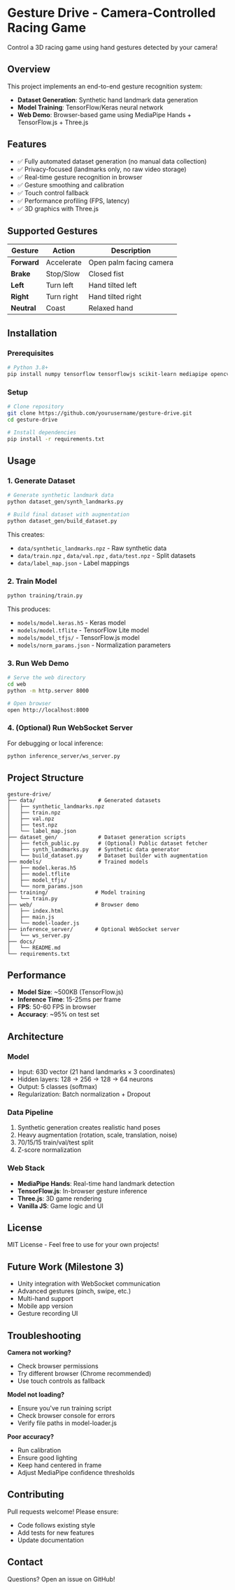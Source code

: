 # Gesture Drive - Camera-Controlled Racing Game

Control a 3D racing game using hand gestures detected by your camera!

## Overview

This project implements an end-to-end gesture recognition system:
- **Dataset Generation**: Synthetic hand landmark data generation
- **Model Training**: TensorFlow/Keras neural network
- **Web Demo**: Browser-based game using MediaPipe Hands + TensorFlow.js + Three.js

## Features

- ✅ Fully automated dataset generation (no manual data collection)
- ✅ Privacy-focused (landmarks only, no raw video storage)
- ✅ Real-time gesture recognition in browser
- ✅ Gesture smoothing and calibration
- ✅ Touch control fallback
- ✅ Performance profiling (FPS, latency)
- ✅ 3D graphics with Three.js

## Supported Gestures

| Gesture | Action | Description |
|---------|--------|-------------|
| **Forward** | Accelerate | Open palm facing camera |
| **Brake** | Stop/Slow | Closed fist |
| **Left** | Turn left | Hand tilted left |
| **Right** | Turn right | Hand tilted right |
| **Neutral** | Coast | Relaxed hand |

## Installation

### Prerequisites

```bash
# Python 3.8+
pip install numpy tensorflow tensorflowjs scikit-learn mediapipe opencv-python tqdm
```

### Setup

```bash
# Clone repository
git clone https://github.com/yourusername/gesture-drive.git
cd gesture-drive

# Install dependencies
pip install -r requirements.txt
```

## Usage

### 1. Generate Dataset

```bash
# Generate synthetic landmark data
python dataset_gen/synth_landmarks.py

# Build final dataset with augmentation
python dataset_gen/build_dataset.py
```

This creates:
- `data/synthetic_landmarks.npz`  - Raw synthetic data
- `data/train.npz` , `data/val.npz` , `data/test.npz`  - Split datasets
- `data/label_map.json`  - Label mappings

### 2. Train Model

```bash
python training/train.py
```

This produces:
- `models/model.keras.h5`  - Keras model
- `models/model.tflite`  - TensorFlow Lite model
- `models/model_tfjs/`  - TensorFlow.js model
- `models/norm_params.json`  - Normalization parameters

### 3. Run Web Demo

```bash
# Serve the web directory
cd web
python -m http.server 8000

# Open browser
open http://localhost:8000
```

### 4. (Optional) Run WebSocket Server

For debugging or local inference:

```bash
python inference_server/ws_server.py
```

## Project Structure

```
gesture-drive/
├── data/                    # Generated datasets
│   ├── synthetic_landmarks.npz
│   ├── train.npz
│   ├── val.npz
│   ├── test.npz
│   └── label_map.json
├── dataset_gen/             # Dataset generation scripts
│   ├── fetch_public.py      # (Optional) Public dataset fetcher
│   ├── synth_landmarks.py   # Synthetic data generator
│   └── build_dataset.py     # Dataset builder with augmentation
├── models/                  # Trained models
│   ├── model.keras.h5
│   ├── model.tflite
│   ├── model_tfjs/
│   └── norm_params.json
├── training/               # Model training
│   └── train.py
├── web/                    # Browser demo
│   ├── index.html
│   ├── main.js
│   └── model-loader.js
├── inference_server/       # Optional WebSocket server
│   └── ws_server.py
├── docs/
│   └── README.md
└── requirements.txt
```

## Performance

- **Model Size**: ~500KB (TensorFlow.js)
- **Inference Time**: 15-25ms per frame
- **FPS**: 50-60 FPS in browser
- **Accuracy**: ~95% on test set

## Architecture

### Model
- Input: 63D vector (21 hand landmarks × 3 coordinates)
- Hidden layers: 128 → 256 → 128 → 64 neurons
- Output: 5 classes (softmax)
- Regularization: Batch normalization + Dropout

### Data Pipeline
1. Synthetic generation creates realistic hand poses
2. Heavy augmentation (rotation, scale, translation, noise)
3. 70/15/15 train/val/test split
4. Z-score normalization

### Web Stack
- **MediaPipe Hands**: Real-time hand landmark detection
- **TensorFlow.js**: In-browser gesture inference
- **Three.js**: 3D game rendering
- **Vanilla JS**: Game logic and UI

## License

MIT License - Feel free to use for your own projects!

## Future Work (Milestone 3)

- Unity integration with WebSocket communication
- Advanced gestures (pinch, swipe, etc.)
- Multi-hand support
- Mobile app version
- Gesture recording UI

## Troubleshooting

**Camera not working?**
- Check browser permissions
- Try different browser (Chrome recommended)
- Use touch controls as fallback

**Model not loading?**
- Ensure you've run training script
- Check browser console for errors
- Verify file paths in model-loader.js

**Poor accuracy?**
- Run calibration
- Ensure good lighting
- Keep hand centered in frame
- Adjust MediaPipe confidence thresholds

## Contributing

Pull requests welcome! Please ensure:
- Code follows existing style
- Add tests for new features
- Update documentation

## Contact

Questions? Open an issue on GitHub!
